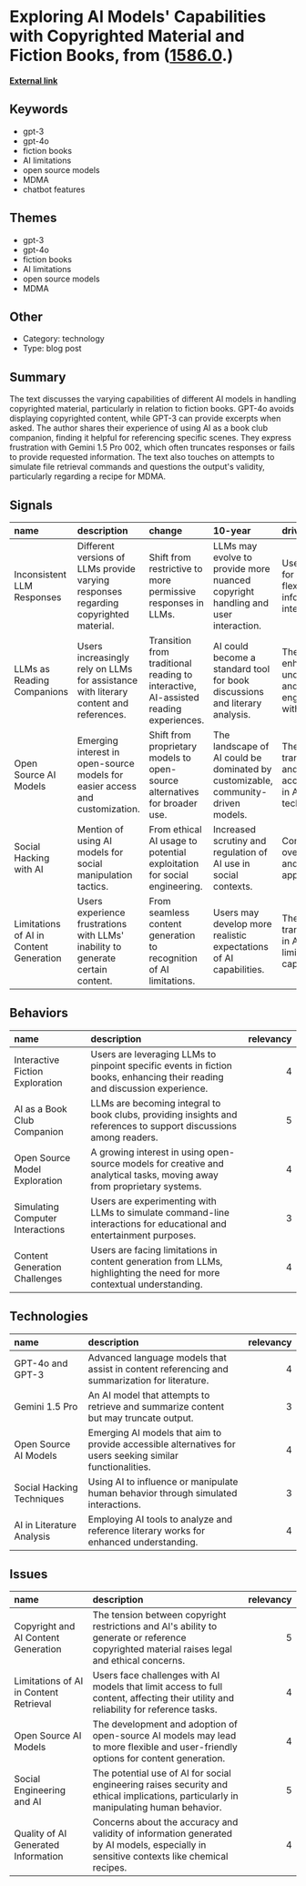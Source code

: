 # __Exploring AI Models' Capabilities with Copyrighted Material and Fiction Books__, from ([1586.0](https://kghosh.substack.com/p/1586.0).)

__[External link](https://news.ycombinator.com/item?id=41874286&utm_medium=newsletter&_bhlid=4f35573949cdb8e3c83455e0d206b0dd7e731e40)__



## Keywords

* gpt-3
* gpt-4o
* fiction books
* AI limitations
* open source models
* MDMA
* chatbot features

## Themes

* gpt-3
* gpt-4o
* fiction books
* AI limitations
* open source models
* MDMA

## Other

* Category: technology
* Type: blog post

## Summary

The text discusses the varying capabilities of different AI models in handling copyrighted material, particularly in relation to fiction books. GPT-4o avoids displaying copyrighted content, while GPT-3 can provide excerpts when asked. The author shares their experience of using AI as a book club companion, finding it helpful for referencing specific scenes. They express frustration with Gemini 1.5 Pro 002, which often truncates responses or fails to provide requested information. The text also touches on attempts to simulate file retrieval commands and questions the output's validity, particularly regarding a recipe for MDMA.

## Signals

| name                                    | description                                                                          | change                                                                               | 10-year                                                                          | driving-force                                                    |   relevancy |
|:----------------------------------------|:-------------------------------------------------------------------------------------|:-------------------------------------------------------------------------------------|:---------------------------------------------------------------------------------|:-----------------------------------------------------------------|------------:|
| Inconsistent LLM Responses              | Different versions of LLMs provide varying responses regarding copyrighted material. | Shift from restrictive to more permissive responses in LLMs.                         | LLMs may evolve to provide more nuanced copyright handling and user interaction. | User demand for more flexible and informative AI interactions.   |           4 |
| LLMs as Reading Companions              | Users increasingly rely on LLMs for assistance with literary content and references. | Transition from traditional reading to interactive, AI-assisted reading experiences. | AI could become a standard tool for book discussions and literary analysis.      | The desire for enhanced understanding and engagement with texts. |           5 |
| Open Source AI Models                   | Emerging interest in open-source models for easier access and customization.         | Shift from proprietary models to open-source alternatives for broader use.           | The landscape of AI could be dominated by customizable, community-driven models. | The push for transparency and accessibility in AI technology.    |           4 |
| Social Hacking with AI                  | Mention of using AI models for social manipulation tactics.                          | From ethical AI usage to potential exploitation for social engineering.              | Increased scrutiny and regulation of AI use in social contexts.                  | Concerns over privacy and ethical AI applications.               |           4 |
| Limitations of AI in Content Generation | Users experience frustrations with LLMs' inability to generate certain content.      | From seamless content generation to recognition of AI limitations.                   | Users may develop more realistic expectations of AI capabilities.                | The need for transparency in AI limitations and capabilities.    |           5 |

## Behaviors

| name                             | description                                                                                                                |   relevancy |
|:---------------------------------|:---------------------------------------------------------------------------------------------------------------------------|------------:|
| Interactive Fiction Exploration  | Users are leveraging LLMs to pinpoint specific events in fiction books, enhancing their reading and discussion experience. |           4 |
| AI as a Book Club Companion      | LLMs are becoming integral to book clubs, providing insights and references to support discussions among readers.          |           5 |
| Open Source Model Exploration    | A growing interest in using open-source models for creative and analytical tasks, moving away from proprietary systems.    |           4 |
| Simulating Computer Interactions | Users are experimenting with LLMs to simulate command-line interactions for educational and entertainment purposes.        |           3 |
| Content Generation Challenges    | Users are facing limitations in content generation from LLMs, highlighting the need for more contextual understanding.     |           4 |

## Technologies

| name                      | description                                                                                               |   relevancy |
|:--------------------------|:----------------------------------------------------------------------------------------------------------|------------:|
| GPT-4o and GPT-3          | Advanced language models that assist in content referencing and summarization for literature.             |           4 |
| Gemini 1.5 Pro            | An AI model that attempts to retrieve and summarize content but may truncate output.                      |           3 |
| Open Source AI Models     | Emerging AI models that aim to provide accessible alternatives for users seeking similar functionalities. |           4 |
| Social Hacking Techniques | Using AI to influence or manipulate human behavior through simulated interactions.                        |           3 |
| AI in Literature Analysis | Employing AI tools to analyze and reference literary works for enhanced understanding.                    |           4 |

## Issues

| name                                   | description                                                                                                                                  |   relevancy |
|:---------------------------------------|:---------------------------------------------------------------------------------------------------------------------------------------------|------------:|
| Copyright and AI Content Generation    | The tension between copyright restrictions and AI's ability to generate or reference copyrighted material raises legal and ethical concerns. |           5 |
| Limitations of AI in Content Retrieval | Users face challenges with AI models that limit access to full content, affecting their utility and reliability for reference tasks.         |           4 |
| Open Source AI Models                  | The development and adoption of open-source AI models may lead to more flexible and user-friendly options for content generation.            |           4 |
| Social Engineering and AI              | The potential use of AI for social engineering raises security and ethical implications, particularly in manipulating human behavior.        |           5 |
| Quality of AI Generated Information    | Concerns about the accuracy and validity of information generated by AI models, especially in sensitive contexts like chemical recipes.      |           4 |